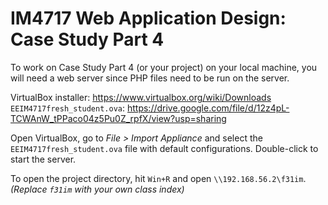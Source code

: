 # IM4717 Web Application Design: Case Study Part 4

To work on Case Study Part 4 (or your project) on your local machine, you will need a web server since PHP files need to be run on the server.

VirtualBox installer: https://www.virtualbox.org/wiki/Downloads
`EEIM4717fresh_student.ova`: https://drive.google.com/file/d/12z4pL-TCWAnW_tPPaco04z5Pu0Z_rpfX/view?usp=sharing

Open VirtualBox, go to *File > Import Appliance* and select the `EEIM4717fresh_student.ova` file with default configurations. Double-click to start the server.

To open the project directory, hit `Win+R` and open `\\192.168.56.2\f31im`. *(Replace `f31im` with your own class index)*
